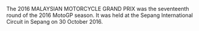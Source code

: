The 2016 MALAYSIAN MOTORCYCLE GRAND PRIX was the seventeenth round of the 2016 MotoGP season. It was held at the Sepang International Circuit in Sepang on 30 October 2016.

